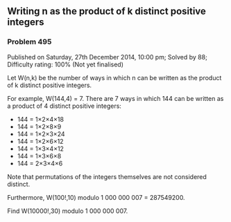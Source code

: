 Writing n as the product of k distinct positive integers
--------------------------------------------------------

### Problem 495

Published on Saturday, 27th December 2014, 10:00 pm; Solved by 88;
Difficulty rating: 100% (Not yet finalised)

Let W(n,k) be the number of ways in which n can be written as the
product of k distinct positive integers.

For example, W(144,4) = 7. There are 7 ways in which 144 can be written
as a product of 4 distinct positive integers:

-   144 = 1×2×4×18
-   144 = 1×2×8×9
-   144 = 1×2×3×24
-   144 = 1×2×6×12
-   144 = 1×3×4×12
-   144 = 1×3×6×8
-   144 = 2×3×4×6

Note that permutations of the integers themselves are not considered
distinct.

Furthermore, W(100!,10) modulo 1 000 000 007 = 287549200.

Find W(10000!,30) modulo 1 000 000 007.
